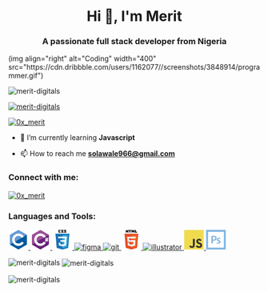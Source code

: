 <h1 align="center">Hi 👋, I'm Merit</h1>
<h3 align="center">A passionate full stack developer from Nigeria</h3>
(img align="right" alt="Coding" width="400" src="https://cdn.dribbble.com/users/1162077//screenshots/3848914/programmer.gif")

<p align="left"> <img src="https://komarev.com/ghpvc/?username=merit-digitals&label=Profile%20views&color=0e75b6&style=flat" alt="merit-digitals" /> </p>

<p align="left"> <a href="https://github.com/ryo-ma/github-profile-trophy"><img src="https://github-profile-trophy.vercel.app/?username=merit-digitals" alt="merit-digitals" /></a> </p>

<p align="left"> <a href="https://twitter.com/0x_merit" target="blank"><img src="https://img.shields.io/twitter/follow/0x_merit?logo=twitter&style=for-the-badge" alt="0x_merit" /></a> </p>

- 🌱 I’m currently learning **Javascript**

- 📫 How to reach me **solawale966@gmail.com**

<h3 align="left">Connect with me:</h3>
<p align="left">
<a href="https://twitter.com/0x_merit" target="blank"><img align="center" src="https://raw.githubusercontent.com/rahuldkjain/github-profile-readme-generator/master/src/images/icons/Social/twitter.svg" alt="0x_merit" height="30" width="40" /></a>
</p>

<h3 align="left">Languages and Tools:</h3>
<p align="left"> <a href="https://www.cprogramming.com/" target="_blank" rel="noreferrer"> <img src="https://raw.githubusercontent.com/devicons/devicon/master/icons/c/c-original.svg" alt="c" width="40" height="40"/> </a> <a href="https://www.w3schools.com/cs/" target="_blank" rel="noreferrer"> <img src="https://raw.githubusercontent.com/devicons/devicon/master/icons/csharp/csharp-original.svg" alt="csharp" width="40" height="40"/> </a> <a href="https://www.w3schools.com/css/" target="_blank" rel="noreferrer"> <img src="https://raw.githubusercontent.com/devicons/devicon/master/icons/css3/css3-original-wordmark.svg" alt="css3" width="40" height="40"/> </a> <a href="https://www.figma.com/" target="_blank" rel="noreferrer"> <img src="https://www.vectorlogo.zone/logos/figma/figma-icon.svg" alt="figma" width="40" height="40"/> </a> <a href="https://git-scm.com/" target="_blank" rel="noreferrer"> <img src="https://www.vectorlogo.zone/logos/git-scm/git-scm-icon.svg" alt="git" width="40" height="40"/> </a> <a href="https://www.w3.org/html/" target="_blank" rel="noreferrer"> <img src="https://raw.githubusercontent.com/devicons/devicon/master/icons/html5/html5-original-wordmark.svg" alt="html5" width="40" height="40"/> </a> <a href="https://www.adobe.com/in/products/illustrator.html" target="_blank" rel="noreferrer"> <img src="https://www.vectorlogo.zone/logos/adobe_illustrator/adobe_illustrator-icon.svg" alt="illustrator" width="40" height="40"/> </a> <a href="https://developer.mozilla.org/en-US/docs/Web/JavaScript" target="_blank" rel="noreferrer"> <img src="https://raw.githubusercontent.com/devicons/devicon/master/icons/javascript/javascript-original.svg" alt="javascript" width="40" height="40"/> </a> <a href="https://www.photoshop.com/en" target="_blank" rel="noreferrer"> <img src="https://raw.githubusercontent.com/devicons/devicon/master/icons/photoshop/photoshop-line.svg" alt="photoshop" width="40" height="40"/> </a> </p>

<p><img align="left" src="https://github-readme-stats.vercel.app/api/top-langs?username=merit-digitals&show_icons=true&locale=en&layout=compact" alt="merit-digitals" /></p>

<p>&nbsp;<img align="center" src="https://github-readme-stats.vercel.app/api?username=merit-digitals&show_icons=true&locale=en" alt="merit-digitals" /></p>

<p><img align="center" src="https://github-readme-streak-stats.herokuapp.com/?user=merit-digitals&" alt="merit-digitals" /></p>
